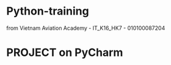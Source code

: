 # Python-training
from Vietnam Aviation Academy - IT_K16_HK7 - 010100087204  

# PROJECT on PyCharm
